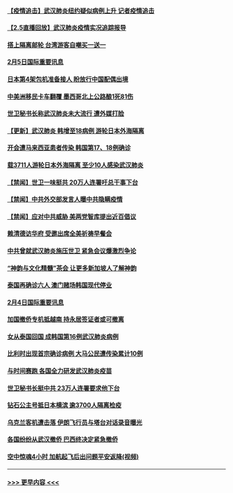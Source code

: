#### [【疫情追击】武汉肺炎纽约疑似病例上升 记者疫情追击](../pages/prog202/a102770000.md?t=02060033) 
#### [【2.5直播回放】武汉肺炎疫情实况追踪报导](../pages/prog202/a102769913.md?t=02060033) 
#### [搭上隔离邮轮 台湾游客自嘲买一送一](../pages/prog202/a102769845.md?t=02060033) 
#### [2月5日国际重要讯息](../pages/prog202/a102769821.md?t=02060033) 
#### [日本第4架包机准备接人 盼放行中国配偶出境](../pages/prog202/a102769765.md?t=02060033) 
#### [中美洲移民卡车翻覆 墨西哥北上公路酿1死81伤](../pages/prog202/a102769703.md?t=02060033) 
#### [世卫秘书长称武汉肺炎未大流行 遭外媒打脸](../pages/prog202/a102769679.md?t=02060033) 
#### [【更新】武汉肺炎 韩增至18病例 游轮日本外海隔离](../pages/prog202/a102758911.md?t=02060033) 
#### [开会遭马来西亚患者传染 韩国第17、18例确诊](../pages/prog202/a102769600.md?t=02060033) 
#### [载3711人游轮日本外海隔离 至少10人感染武汉肺炎](../pages/prog202/a102769538.md?t=02060033) 
#### [【禁闻】世卫一味挺共 20万人连署吁总干事下台](../pages/prog202/a102769445.md?t=02060033) 
#### [【禁闻】中共外交部发言人曝中共隐瞒疫情](../pages/prog202/a102769400.md?t=02060033) 
#### [【禁闻】应对中共威胁 美两党智库提出近百倡议](../pages/prog202/a102769357.md?t=02060033) 
#### [赖清德访华府  受邀出席全美祈祷早餐会](../pages/prog202/a102769350.md?t=02060033) 
#### [中共曾就武汉肺炎施压世卫 紧急会议爆激烈争论](../pages/prog202/a102769312.md?t=02060033) 
#### [“神韵与文化精髓”茶会 让更多新加坡人了解神韵](../pages/prog202/a102769286.md?t=02060033) 
#### [泰国再确诊六人 澳门赌场韩国现代停业](../pages/prog202/a102769239.md?t=02060033) 
#### [2月4日国际重要讯息](../pages/prog202/a102768884.md?t=02060033) 
#### [加国撤侨专机抵越南 持永居签证者或可撤离](../pages/prog202/a102768877.md?t=02060033) 
#### [女从泰国回国 成韩国第16例武汉肺炎病例](../pages/prog202/a102768669.md?t=02060033) 
#### [比利时出现首宗确诊病例 大马公民遭传染累计10例](../pages/prog202/a102768824.md?t=02060033) 
#### [与时间赛跑 各国全力研发武汉肺炎疫苗](../pages/prog202/a102768738.md?t=02060033) 
#### [世卫秘书长挺中共 23万人连署要求他下台](../pages/prog202/a102768717.md?t=02060033) 
#### [钻石公主号抵日本横滨 逾3700人隔离检疫](../pages/prog202/a102768714.md?t=02060033) 
#### [乌克兰客机遭击落 伊朗飞行员与塔台对话录音曝光](../pages/prog202/a102768645.md?t=02060033) 
#### [各国纷纷从武汉撤侨 巴西终决定紧急撤侨](../pages/prog202/a102768630.md?t=02060033) 
#### [空中惊魂4小时 加航起飞后出问题平安返降(视频)](../pages/prog202/a102768601.md?t=02060033) 

----
#### [ >>> 更早内容 <<< ](../indexes/prog202-earlier.md)
